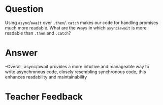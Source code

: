 # Question
Using `async`/`await` over `.then`/`.catch` makes our code for handling promises much more readable. What are the ways in which `async`/`await` is more readable than `.then` and `.catch`?

# Answer
-Overall, async/await provides a more intuitive and manageable way to write asynchronous code, closely resembling synchronous code, this enhances readability and maintainability

# Teacher Feedback